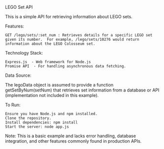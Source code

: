  
LEGO Set API 

This is a simple API for retrieving information about LEGO sets.  

Features:  

    GET /lego/sets/:set_num : Retrieves details for a specific LEGO set given its number.  For example, /lego/sets/10276 would return information about the LEGO Colosseum set.
     

Technology Stack:  

    Express.js  - Web framework for Node.js
    Promise API  - For handling asynchronous data fetching.
     

Data Source:  

The legoData object is assumed to provide a function getSetByNum(setNum) that retrieves set information from a database or API (implementation not included in this example).  

To Run:  

    Ensure you have Node.js and npm installed.
    Clone the repository.
    Install dependencies: npm install
    Start the server: node app.js
     

Note:  This is a basic example and lacks error handling, database integration, and other features commonly found in production APIs. 
  
